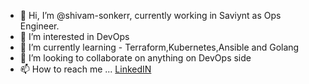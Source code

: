 - 👋 Hi, I’m @shivam-sonkerr, currently working in Saviynt as Ops Engineer.
- 👀 I’m interested in DevOps
- 🌱 I’m currently learning - Terraform,Kubernetes,Ansible and Golang
- 💞️ I’m looking to collaborate on anything on DevOps side
- 📫 How to reach me ... [LinkedIN](www.linkedin.com/in/shivam-sonker)





